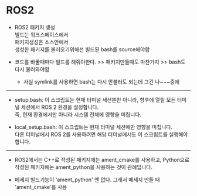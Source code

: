 # ROS2

- ROS2 패키지 생성 <br>
  빌드는 워크스페이스에서 <br>
  패키지생성은 소스안에서 <br>
  생성한 패키지를 불러오기위해선 빌드된 bash를 source해야함


- 코드를 바꿀때마다 빌드를 해줘야한다. >> 패키지만들때도 마찬가지 >> bash도 다시 불러와야함
  - 사실 symlink를 사용하면 bash는 다시 안불러도 되는데 그건 나~~~중에  

---

- setup.bash: 이 스크립트는 현재 터미널 세션뿐만 아니라, 향후에 열릴 모든 터미널 세션에서 ROS 2 환경을 설정합니다. <br> 즉, 현재 환경에서만 아니라 시스템 전체에 영향을 미칩니다.
  
- local_setup.bash: 이 스크립트는 현재 터미널 세션에만 영향을 미칩니다. <br> 다른 터미널에서 ROS 2를 사용하려면 해당 터미널에서도 이 스크립트를 실행해야 합니다.

---

- ROS2에서는 C++로 작성된 패키지에는 ament_cmake를 사용하고, Python으로 작성된 패키지에는 ament_python을 사용하는 것이 관례입니다.
  
- 메세지 빌드기능이 'ament_python' 엔 없다. 그래서 메세지 만들 때 'ament_cmake'를 사용
